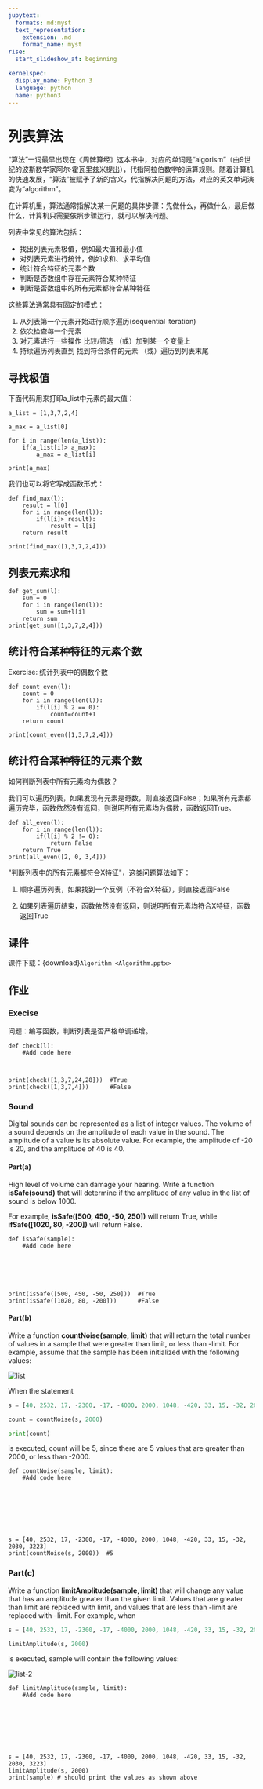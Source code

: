 ```yaml
---
jupytext:
  formats: md:myst
  text_representation:
    extension: .md
    format_name: myst
rise:
  start_slideshow_at: beginning

kernelspec:
  display_name: Python 3
  language: python
  name: python3
---
```


# 列表算法 #

“算法”一词最早出现在《周髀算经》这本书中，对应的单词是“algorism”（由9世纪的波斯数学家阿尔·霍瓦里兹米提出），代指阿拉伯数字的运算规则。随着计算机的快速发展，“算法”被赋予了新的含义，代指解决问题的方法，对应的英文单词演变为“algorithm”。

在计算机里，算法通常指解决某一问题的具体步骤：先做什么，再做什么，最后做什么，计算机只需要依照步骤运行，就可以解决问题。

列表中常见的算法包括：

* 找出列表元素极值，例如最大值和最小值
* 对列表元素进行统计，例如求和、求平均值
* 统计符合特征的元素个数
* 判断是否数组中存在元素符合某种特征
* 判断是否数组中的所有元素都符合某种特征

这些算法通常具有固定的模式：

1. 从列表第一个元素开始进行顺序遍历(sequential iteration)
2. 依次检查每一个元素
3. 对元素进行一些操作
   比较/筛选
   （或）加到某一个变量上
4. 持续遍历列表直到
   找到符合条件的元素
   （或）遍历到列表末尾

## 寻找极值 ##
下面代码用来打印a_list中元素的最大值：

```{code-cell} python3
a_list = [1,3,7,2,4]

a_max = a_list[0]

for i in range(len(a_list)):
    if(a_list[i]> a_max):
        a_max = a_list[i]
        
print(a_max)
```
我们也可以将它写成函数形式：

```{code-cell} python3
def find_max(l):
    result = l[0]
    for i in range(len(l)):
        if(l[i]> result):
            result = l[i]
    return result

print(find_max([1,3,7,2,4]))
```

## 列表元素求和 ##

```{code-cell} python3
def get_sum(l):
    sum = 0
    for i in range(len(l)):
        sum = sum+l[i]
    return sum
print(get_sum([1,3,7,2,4]))
```

## 统计符合某种特征的元素个数 ##

Exercise: 统计列表中的偶数个数

```{code-cell} python3
def count_even(l):
    count = 0
    for i in range(len(l)):
        if(l[i] % 2 == 0):
            count=count+1
    return count

print(count_even([1,3,7,2,4]))
```

## 统计符合某种特征的元素个数 ##
如何判断列表中所有元素均为偶数？

我们可以遍历列表，如果发现有元素是奇数，则直接返回False；如果所有元素都遍历完毕，函数依然没有返回，则说明所有元素均为偶数，函数返回True。

```{code-cell} python3
def all_even(l):
    for i in range(len(l)):
        if(l[i] % 2 != 0):
            return False
    return True
print(all_even([2, 0, 3,4])) 
```

"判断列表中的所有元素都符合X特征"，这类问题算法如下：

1. 顺序遍历列表，如果找到一个反例（不符合X特征），则直接返回False

2. 如果列表遍历结束，函数依然没有返回，则说明所有元素均符合X特征，函数返回True

## 课件 ##

课件下载：{download}`Algorithm <Algorithm.pptx>`

## 作业 ##

### Execise ###
问题：编写函数，判断列表是否严格单调递增。

```{code-cell} python3
def check(l):
    #Add code here
    
    
    
print(check([1,3,7,24,28]))  #True
print(check([1,3,7,4]))	     #False

```

### Sound ###

Digital sounds can be represented as a list of integer values. The volume of a sound depends on the amplitude of each value in the sound. The amplitude of a value is its absolute value. For example, the amplitude of -20 is 20, and the amplitude of 40 is 40.

#### Part(a) ####

High level of volume can damage your hearing. Write a function **isSafe(sound)** that will determine if the amplitude of any value in the list of sound is below 1000. 

For example, **isSafe([500, 450, -50, 250])** will return True, while **ifSafe([1020, 80, -200])** will return False.

```{code-cell} python3
def isSafe(sample):
    #Add code here
    
    
    
    
    
    
print(isSafe([500, 450, -50, 250]))  #True
print(isSafe([1020, 80, -200]))	     #False

```

#### Part(b) ####

Write a function **countNoise(sample, limit)** that will return the total number of values in a sample that were greater than limit, or less than -limit. For example, assume that the sample has been initialized with the following values:

![list](list.png)

When the statement

```python
s = [40, 2532, 17, -2300, -17, -4000, 2000, 1048, -420, 33, 15, -32, 2030, 3223]

count = countNoise(s, 2000)

print(count)
```
is executed, count will be 5, since there are 5 values that are greater than 2000, or less than -2000.

```{code-cell} python3
def countNoise(sample, limit):
    #Add code here
    
    
    
    
    
    
    

s = [40, 2532, 17, -2300, -17, -4000, 2000, 1048, -420, 33, 15, -32, 2030, 3223]
print(countNoise(s, 2000))  #5
```


### Part(c) ###

Write a function **limitAmplitude(sample, limit)** that will change any value that has an amplitude greater than the given limit. Values that are greater than limit are replaced with limit, and values that are less than -limit are replaced with –limit. For example, when

```python
s = [40, 2532, 17, -2300, -17, -4000, 2000, 1048, -420, 33, 15, -32, 2030, 3223]

limitAmplitude(s, 2000)
```

is executed, sample will contain the following values:

![list-2](list-2.png)

```{code-cell} python3
def limitAmplitude(sample, limit):
    #Add code here
    
    
    
    
    
    
    
    
s = [40, 2532, 17, -2300, -17, -4000, 2000, 1048, -420, 33, 15, -32, 2030, 3223]
limitAmplitude(s, 2000)
print(sample) # should print the values as shown above
```



